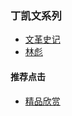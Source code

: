 ### 丁凯文系列
- [文革史记](001)
- [林彪](002)




#### 推荐点击
- [精品欣赏](https://summer200.github.io/content/main)

